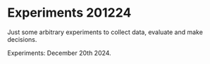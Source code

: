 # Experiments 201224

Just some arbitrary experiments to collect data, evaluate and make decisions. 

Experiments: December 20th 2024. 
